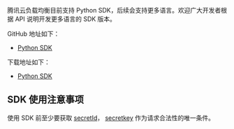 腾讯云负载均衡目前支持 Python SDK，后续会支持更多语言。欢迎广大开发者根据 API 说明开发更多语言的 SDK 版本。

GitHub 地址如下：

- [Python SDK](https://github.com/tencentyun/clb-python-sdk)


下载地址如下：


- [Python SDK](http://clbsdk-1251740579.cossh.myqcloud.com/CLB_PYTHON_SDK_0.0.3.zip)


## SDK 使用注意事项

使用 SDK 前至少要获取 [secretId](https://console.cloud.tencent.com/capi)， [secretkey](https://console.cloud.tencent.com/capi) 作为请求合法性的唯一条件。
